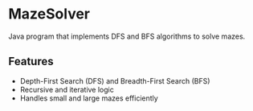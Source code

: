 # MazeSolver
Java program that implements DFS and BFS algorithms to solve mazes.
## Features
- Depth-First Search (DFS) and Breadth-First Search (BFS)
- Recursive and iterative logic
- Handles small and large mazes efficiently

